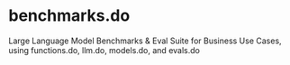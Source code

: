 # benchmarks.do
Large Language Model Benchmarks &amp; Eval Suite for Business Use Cases, using functions.do, llm.do, models.do, and evals.do
